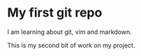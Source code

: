 # My first git repo

I am learning about git, vim and markdown.

This is my second bit of work on my project.
